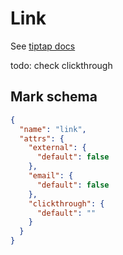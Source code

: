 # Link

See [tiptap docs](https://tiptap.dev/api/marks/link)

todo: check clickthrough

## Mark schema

```json
{
  "name": "link",
  "attrs": {
    "external": {
      "default": false
    },
    "email": {
      "default": false
    },
    "clickthrough": {
      "default": ""
    }
  }
}
```
